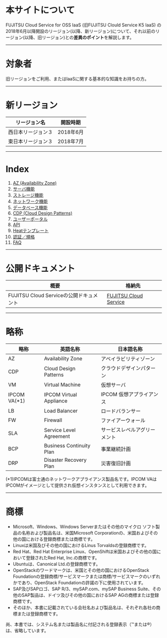 # 本サイトについて

FUJITSU Cloud Service for OSS IaaS (旧FUJITSU Clould Service K5 IaaS) の2018年6月以降開設のリージョン(以降、新リージョン)について、それ以前のリージョン(以降、旧リージョン)との**差異のポイント**を解説します。

------



# 対象者

旧リージョンをご利用、またはIaaSに関する基本的な知識をお持ちの方。

------



# 新リージョン

| リージョン名       | 開設時期  |
| ------------------ | --------- |
| 西日本リージョン３ | 2018年6月 |
| 東日本リージョン３ | 2018年7月 |

------



# Index

1. [AZ (Availability Zone)](AZ/README.md)
2. [サーバ機能](serverfunction/README.md)
3. [ストレージ機能](storagefunction/README.md)
4. [ネットワーク機能](networkdesign/README.md)
5. [データベース機能](database/README.md)
6. [CDP (Cloud Design Patterns)](CDP/README.md)
7. [ユーザーポータル](userportal/README.md)
8. [API](API/README.md)
9. [Heatテンプレート](HeatTemplate/README.md)
10. [認証／規格](audit/README.md)
11. [FAQ](FAQ/README.md)

------



# 公開ドキュメント

| 概要                                    | 格納先                                                       |
| --------------------------------------- | ------------------------------------------------------------ |
| FUJITSU Cloud Serviceの公開ドキュメント | [FUJITSU Cloud Service]( https://k5-doc.jp-east-1.paas.cloud.global.fujitsu.com/doc/jp/iaas/document/list/doclist_iaas.html ) |

------



# 略称

| 略称         | 英語名称                 | 日本語名称                   |
| ------------ | ------------------------ | ---------------------------- |
| AZ           | Availability Zone        | アベイラビリティゾーン       |
| CDP          | Cloud Design Patterns    | クラウドデザインパターン     |
| VM           | Virtual Machine          | 仮想サーバ                   |
| IPCOM VA(*1) | IPCOM Virtual Appliance  | IPCOM 仮想アプライアンス     |
| LB           | Load Balancer            | ロードバランサー             |
| FW           | Firewall                 | ファイアーウォール           |
| SLA          | Service Level Agreement  | サービスレベルアグリーメント |
| BCP          | Business Continuity Plan | 事業継続計画                 |
| DRP          | Disaster Recovery Plan   | 災害復旧計画                 |

(*1)IPCOMは富士通のネットワークアプライアンス製品名です。IPCOM VAはIPCOMがイメージとして提供され仮想インスタンスとして利用できます。

------



# 商標

- Microsoft、Windows、Windows Serverまたはその他のマイクロ ソフト製品の名称および製品名は、米国Microsoft Corporationの、米国およびその他の国における登録商標または商標です。
- Linuxは米国及びその他の国におけるLinus Torvaldsの登録商標です。
- Red Hat、Red Hat Enterprise Linux、OpenShiftは米国およびその他の国において登録されたRed Hat, Inc.の商標です。
- Ubuntuは、Canonical Ltd.の登録商標です。
- OpenStackのワードマークは、米国とその他の国におけるOpenStack Foundationの登録商標/サービスマークまたは商標/サービスマークのいずれかであり、OpenStack Foundationの許諾の下に使用されています。
- SAP及びSAPロゴ、SAP R/3、mySAP.com、mySAP Business Suite、その他のSAP製品は、ドイツ及びその他の国におけるSAP AGの商標または登録商標です。
- そのほか、本書に記載されている会社名および製品名は、それぞれ各社の商標または登録商標です。



尚、本書では、システム名または製品名に付記される登録表示（™または®）は、省略しています。 